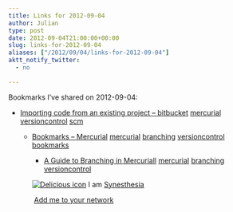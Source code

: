 ```yaml
---
title: Links for 2012-09-04
author: Julian
type: post
date: 2012-09-04T21:00:00+00:00
slug: links-for-2012-09-04 
aliases: ["/2012/09/04/links-for-2012-09-04"]
aktt_notify_twitter:
  - no

---
```

Bookmarks I&#8217;ve shared on 2012-09-04:

  * [Importing code from an existing project &#8211; bitbucket][1] 
    [mercurial][2] [versioncontrol][3] [scm][4] </li> 
    
      * [Bookmarks &#8211; Mercurial][5] 
        [mercurial][2] [branching][6] [versioncontrol][3] [bookmarks][7] </li> 
        
          * [A Guide to Branching in Mercuriall][8] 
            [mercurial][2] [branching][6] [versioncontrol][3] </li> </ul> 
            
            <p class="deliciouslink">
              <a href="https://del.icio.us/synesthesia" title="See all my bookmarks on del.icio.us"><img src="https://www.synesthesia.co.uk/images/deliciousicon.jpg" alt="Delicious icon" /></a>&nbsp;I am <a href="https://del.icio.us/synesthesia" title="See all my bookmarks on del.icio.us">Synesthesia</a>
            </p>
            
            <p class="deliciouslink">
              <a href="https://del.icio.us/network?add=synesthesia" title="Add me to your del.icio.us network"><img src="https://www.synesthesia.co.uk/images/add.gif" alt="" /></a>&nbsp;<a href="https://del.icio.us/network?add=synesthesia" title="Add me to your del.icio.us network">Add me to your network</a>
            </p>

 [1]: https://confluence.atlassian.com/display/BITBUCKET/Importing_code_from_an_existing_project#Importingcodefromanexistingproject-UploadingorpushingaGitorMercurialprojecttoanemptyrepository
 [2]: https://www.delicious.com/synesthesia/mercurial
 [3]: https://www.delicious.com/synesthesia/versioncontrol
 [4]: https://www.delicious.com/synesthesia/scm
 [5]: https://mercurial.selenic.com/wiki/Bookmarks
 [6]: https://www.delicious.com/synesthesia/branching
 [7]: https://www.delicious.com/synesthesia/bookmarks
 [8]: https://stevelosh.com/blog/2009/08/a-guide-to-branching-in-mercurial/